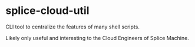 # splice-cloud-util

CLI tool to centralize the features of many shell scripts.

Likely only useful and interesting to the Cloud Engineers of Splice Machine.

